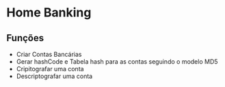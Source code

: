 ﻿# Home Banking

## Funções

* Criar Contas Bancárias
* Gerar hashCode e Tabela hash para as contas seguindo o modelo MD5
* Cripitografar uma conta
* Descriptografar uma conta